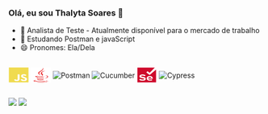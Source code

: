 ### Olá, eu sou Thalyta Soares 👋

- 🔭 Analista de Teste - Atualmente disponível para o mercado de trabalho
- 🌱 Estudando Postman e javaScript
- 😄 Pronomes: Ela/Dela
  
<div style="display: inline_block"><br>
  <img align="center" alt="Rafa-Js" height="30" width="40" src="https://raw.githubusercontent.com/devicons/devicon/master/icons/javascript/javascript-plain.svg">
  <img align="center" alt="Java" height="30" width="40" src="https://raw.githubusercontent.com/devicons/devicon/master/icons/java/java-plain.svg">
  <img align="center" class="avatar mr-2 d-none d-md-block" alt="Postman" src="https://avatars.githubusercontent.com/u/10251060?s=48&amp;v=4" width="26" height="26">
  <img align="center" class="avatar mr-2 d-none d-md-block" alt="Cucumber" src="https://avatars.githubusercontent.com/u/320565?s=48&amp;v=4" width="26" height="26">
  <img align="center" alt="Selenium" height="30" width="40" src="https://raw.githubusercontent.com/devicons/devicon/master/icons/selenium/selenium-original.svg">
  <img align="center" alt="Cypress" height="32" width="32" src="https://github.com/cypress-io/cypress-icons/blob/master/src/icons/icon_32x32.png">
</div>
  
  ##
 
</a>
  <a href = "mailto:thalytagsoares@gmail.com"><img src="https://img.shields.io/badge/-Gmail-%23333?style=for-the-badge&logo=gmail&logoColor=white" target="_blank"></a>
  <a href="https://www.linkedin.com/in/thalyta-gomes-analistadeteste/" target="_blank"><img src="https://img.shields.io/badge/-LinkedIn-%230077B5?style=for-the-badge&logo=linkedin&logoColor=white" target="_blank"></a>
  
</div>
